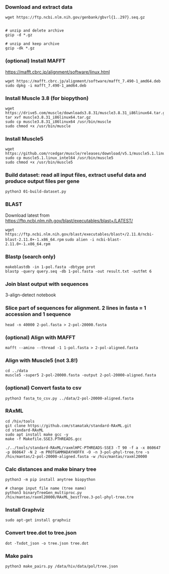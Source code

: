 ### Download and extract data
```
wget https://ftp.ncbi.nlm.nih.gov/genbank/gbvrl{1..297}.seq.gz


# unzip and delete archive
gzip -d *.gz

# unzip and keep archive
gzip -dk *.gz
```

### (optional) Install MAFFT
https://mafft.cbrc.jp/alignment/software/linux.html

```
wget https://mafft.cbrc.jp/alignment/software/mafft_7.490-1_amd64.deb
sudo dpkg -i mafft_7.490-1_amd64.deb
```

### Install Muscle 3.8 (for biopython)
```
wget https://drive5.com/muscle/downloads3.8.31/muscle3.8.31_i86linux64.tar.gz
tar xvf muscle3.8.31_i86linux64.tar.gz 
sudo cp muscle3.8.31_i86linux64 /usr/bin/muscle
sudo chmod +x /usr/bin/muscle
```

### Install Muscle5

```
wget https://github.com/rcedgar/muscle/releases/download/v5.1/muscle5.1.linux_intel64
sudo cp muscle5.1.linux_intel64 /usr/bin/muscle5
sudo chmod +x /usr/bin/muscle5
```

### Build dataset: read all input files, extract useful data and produce output files per gene
```
python3 01-build-dataset.py
```

### BLAST

Download latest from https://ftp.ncbi.nlm.nih.gov/blast/executables/blast+/LATEST/ 

`wget https://ftp.ncbi.nlm.nih.gov/blast/executables/blast+/2.11.0/ncbi-blast-2.11.0+-1.x86_64.rpm`
`sudo alien -i ncbi-blast-2.11.0+-1.x86_64.rpm`

### Blastp (search only)
```
makeblastdb -in 1-pol.fasta -dbtype prot
blastp -query query.seq -db 1-pol.fasta -out result.txt -outfmt 6
```

### Join blast output with sequences
3-align-detect notebook


### Slice part of sequences for alignment. 2 lines in fasta = 1 accession and 1 sequence
```
head -n 40000 2-pol.fasta > 2-pol-20000.fasta
```

### (optional) Align with MAFFT
```
mafft --amino --thread -1 1-pol.fasta > 2-pol-aligned.fasta
```

### Align with Muscle5 (not 3.8!)
```
cd ../data
muscle5 -super5 2-pol-20000.fasta -output 2-pol-20000-aligned.fasta 
```

### (optional) Convert fasta to csv
```
python3 fasta_to_csv.py ../data/2-pol-20000-aligned.fasta
```


### RAxML
```
cd /hiv/tools
git clone https://github.com/stamatak/standard-RAxML.git
cd standard-RAxML
sudo apt install make gcc -y
make -f Makefile.SSE3.PTHREADS.gcc

./../tools/standard-RAxML/raxmlHPC-PTHREADS-SSE3 -T 90 -f a -x 860647 -p 860647 -N 2 -m PROTGAMMADAYHOFFX -O -n 3-pol-phyl-tree.tre -s /hiv/mantas/2-pol-20000-aligned.fasta -w /hiv/mantas/raxml20000

```

### Calc distances and make binary tree
```
python3 -m pip install anytree biopython

# change input file name (tree name)
python3 binaryTreeGen_multiproc.py /hiv/mantas/raxml20000/RAxML_bestTree.3-pol-phyl-tree.tre

```

### Install Graphviz
```
sudo apt-get install graphviz 
```

### Convert tree.dot to tree.json
```
dot -Txdot_json -o tree.json tree.dot
```

### Make pairs
```
python3 make_pairs.py /data/hiv/data/pol/tree.json
```